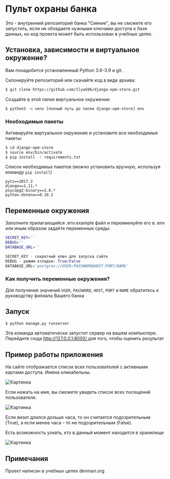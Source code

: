 
# Пульт охраны банка

Это - внутренний репозиторий банка "Сияние", вы не сможете его запустить, если не обладаете нужными ключами доступа к базе данных, но код проекта может быть использован в учебных целях.

## Установка, зависимости и виртуальное окружение?

Вам понадобится установленный Python 3.6-3.9 и git.

Склонируйте репозиторий или скачайте код в виде архива:
```bash
$ git clone https://github.com/IlyaG96/django-opm-store.git
```

Создайте в этой папке виртуальное окружение:
```bash
$ python3 -m venv [полный путь до папки django-opm-store] env
```
### Необходимые пакеты
Активируйте виртуальное окружение и установите все необходимые пакеты:
```bash
$ cd django-opm-store
$ source env/bin/activate
$ pip install -r requirements.txt
```
Список необходимых пакетов (можно установить вручную, используя команду `pip install`)

```text
pytz==2017.2
django==1.11.*
psycopg2-binary==2.8.*
python-dotenv==0.19.2
```


## Переменные окружения
Заполните прилагающийся .env.example файл и переименуйте его в .env или иным образом задайте переменные среды:

```bash
SECRET_KEY=''
DEBUG=''
DATABASE_URL=''
```

```python
SECRET_KEY - секретный ключ для запуска сайте
DEBUG - режим отладки: True/False
DATABASE_URL='postgres://USER:PASSWORD@HOST:PORT/NAME'
```

### Как получить переменные окружения?
Для получения значений `USER`, `PASSWORD`, `HOST`, `PORT` и `NAME` обратитесь к руководству филиала Вашего банка
## Запуск
```bash
$ python manage.py runserver
```
Эта команда автоматически запустит сервер на вашем компьютере. Перейдите сюда [ http://127.0.0.1:8000/
](http://127.0.0.1:8000) для того, чтобы оценить результат

## Пример работы приложения

На сайте отображается список всех пользователей с активными картами доступа. Имена кликабельны.  

![Картинка](https://downloader.disk.yandex.ru/preview/5687a842727cb12cba2251f9c3088fc075df67eb46e90ad9a546b7b3e2b892b8/61aac461/NiqRg-YShT_Ms2sUe4_MNsxonG9V2PXx5clO5wFmd-PW03oWiHlQsuCK30fBgc_ivWK0geqTUvf_KWvGXiNzFw%3D%3D?uid=0&filename=%D0%A1%D0%BD%D0%B8%D0%BC%D0%BE%D0%BA%20%D1%8D%D0%BA%D1%80%D0%B0%D0%BD%D0%B0%202021-12-04%20%D0%B2%2008.18.48.png&disposition=inline&hash=&limit=0&content_type=image%2Fpng&owner_uid=0&tknv=v2&size=512x512)  

Если нажать на имя, вы сможете увидеть список всех посещений пользователя.  

![Картинка](https://downloader.disk.yandex.ru/preview/6da04e0741a00c60d7eda1cc688ffb3f4c784fdad6d9d8ddda9f4ec441375826/61aac433/1v8GwBKydeESoZzRwgFJbTbpLDCMA4ugeEM7TZcP8f55n5DLkwyTxJ92TTPNzTNopdxQgNoT2gJUCAUgBTgefA%3D%3D?uid=0&filename=%D0%A1%D0%BD%D0%B8%D0%BC%D0%BE%D0%BA%20%D1%8D%D0%BA%D1%80%D0%B0%D0%BD%D0%B0%202021-12-04%20%D0%B2%2008.09.03.png&disposition=inline&hash=&limit=0&content_type=image%2Fpng&owner_uid=0&tknv=v2&size=512x512)

Если визит длился дольше часа, то он считается подозрительным (True), а если менее часа - то не подозрительным (False).

Есть возможность узнать, кто в данный момент находится в хранилище  

![Картинка](https://downloader.disk.yandex.ru/preview/fcf2f1fec253d98c1249c8db4e9037ce43658fdc7b95cb434aedd1cdb6683983/61aac418/1LhluN7EQIyNZiyERQ8Y-lq6MLDJD8GchacC7YJ1fGn728OqJX_w2-e90Tv5QkHmGbT2W8dpswnk4BIT--9VaQ%3D%3D?uid=0&filename=%D0%A1%D0%BD%D0%B8%D0%BC%D0%BE%D0%BA%20%D1%8D%D0%BA%D1%80%D0%B0%D0%BD%D0%B0%202021-12-04%20%D0%B2%2008.08.07.png&disposition=inline&hash=&limit=0&content_type=image%2Fpng&owner_uid=0&tknv=v2&size=512x512)  


## Примечания

Проект написан в учебных целях devman.org